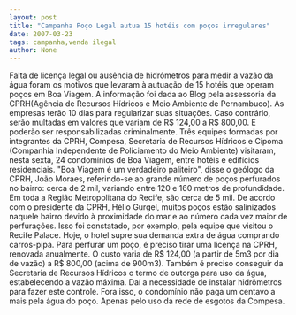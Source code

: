 ```yaml
---
layout: post
title: "Campanha Poço Legal autua 15 hotéis com poços irregulares"
date: 2007-03-23
tags: campanha,venda ilegal
author: None
---
```

Falta de licença legal ou ausência de hidrômetros para medir a vazão da água foram os motivos que levaram à autuação de 15 hotéis que operam poços em Boa Viagem.
A informação foi dada ao Blog pela assessoria da CPRH(Agência de Recursos Hídricos e Meio Ambiente de Pernambuco).
As empresas terão 10 dias para regularizar suas situações. Caso contrário, serão multadas em valores que variam de R$ 124,00 a R$ 800,00. E poderão ser responsabilizadas criminalmente.
Três equipes formadas por integrantes da CPRH, Compesa, Secretaria de Recursos Hídricos e Cipoma (Companhia Independente de Policiamento do Meio Ambiente) visitaram, nesta sexta, 24 condomínios de Boa Viagem, entre hotéis e edifícios residenciais.
\"Boa Viagem é um verdadeiro paliteiro\", disse o geólogo da CPRH, João Moraes, referindo-se ao grande número de poços perfurados no bairro: cerca de 2 mil, variando entre 120 e 160 metros de profundidade.
Em toda a Região Metropolitana do Recife, são cerca de 5 mil. 
De acordo com o presidente da CPRH, Hélio Gurgel, muitos poços estão salinizados naquele bairro devido à proximidade do mar e ao número cada vez maior de perfurações.
Isso foi constatado, por exemplo, pela equipe que visitou o Recife Palace. Hoje, o hotel supre sua demanda extra de água comprando carros-pipa.
Para perfurar um poço, é preciso tirar uma licença na CPRH, renovada anualmente. O custo varia de R$ 124,00 (a partir de 5m3 por dia de vazão) a R$ 800,00 (acima de 900m3).
Também é preciso conseguir da Secretaria de Recursos Hídricos o termo de outorga para uso da água, estabelecendo a vazão máxima. Daí a necessidade de instalar hidrômetros para fazer este controle.
Fora isso, o condomínio não paga um centavo a mais pela água do poço. Apenas pelo uso da rede de esgotos da Compesa. 